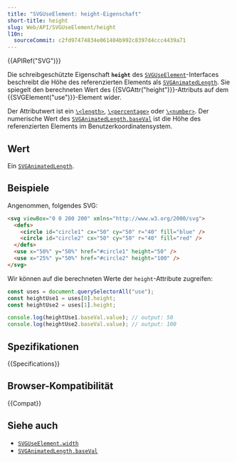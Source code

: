 ```yaml
---
title: "SVGUseElement: height-Eigenschaft"
short-title: height
slug: Web/API/SVGUseElement/height
l10n:
  sourceCommit: c2fd97474834e061404b992c8397d4ccc4439a71
---
```


{{APIRef("SVG")}}

Die schreibgeschützte Eigenschaft **`height`** des [`SVGUseElement`](/de/docs/Web/API/SVGUseElement)-Interfaces beschreibt die Höhe des referenzierten Elements als [`SVGAnimatedLength`](/de/docs/Web/API/SVGAnimatedLength). Sie spiegelt den berechneten Wert des {{SVGAttr("height")}}-Attributs auf dem {{SVGElement("use")}}-Element wider.

Der Attributwert ist ein [`\<length>`](/de/docs/Web/SVG/Guides/Content_type#length), [`\<percentage>`](/de/docs/Web/SVG/Guides/Content_type#percentage) oder [`\<number>`](/de/docs/Web/SVG/Guides/Content_type#number). Der numerische Wert des [`SVGAnimatedLength.baseVal`](/de/docs/Web/API/SVGAnimatedLength/baseVal) ist die Höhe des referenzierten Elements im Benutzerkoordinatensystem.

## Wert

Ein [`SVGAnimatedLength`](/de/docs/Web/API/SVGAnimatedLength).

## Beispiele

Angenommen, folgendes SVG:

```html
<svg viewBox="0 0 200 200" xmlns="http://www.w3.org/2000/svg">
  <defs>
    <circle id="circle1" cx="50" cy="50" r="40" fill="blue" />
    <circle id="circle2" cx="50" cy="50" r="40" fill="red" />
  </defs>
  <use x="50%" y="50%" href="#circle1" height="50" />
  <use x="25%" y="50%" href="#circle2" height="100" />
</svg>
```

Wir können auf die berechneten Werte der `height`-Attribute zugreifen:

```js
const uses = document.querySelectorAll("use");
const heightUse1 = uses[0].height;
const heightUse2 = uses[1].height;

console.log(heightUse1.baseVal.value); // output: 50
console.log(heightUse2.baseVal.value); // output: 100
```

## Spezifikationen

{{Specifications}}

## Browser-Kompatibilität

{{Compat}}

## Siehe auch

- [`SVGUseElement.width`](/de/docs/Web/API/SVGUseElement/width)
- [`SVGAnimatedLength.baseVal`](/de/docs/Web/API/SVGAnimatedLength/baseVal)
